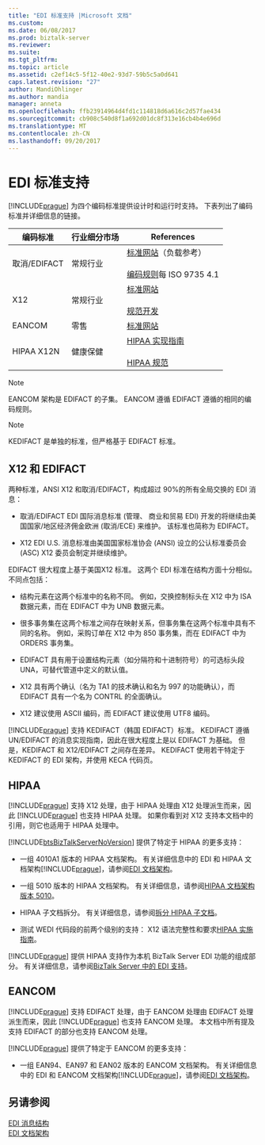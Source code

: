 ```yaml
---
title: "EDI 标准支持 |Microsoft 文档"
ms.custom: 
ms.date: 06/08/2017
ms.prod: biztalk-server
ms.reviewer: 
ms.suite: 
ms.tgt_pltfrm: 
ms.topic: article
ms.assetid: c2ef14c5-5f12-40e2-93d7-59b5c5a0d641
caps.latest.revision: "27"
author: MandiOhlinger
ms.author: mandia
manager: anneta
ms.openlocfilehash: ffb23914964d4fd1c114818d6a616c2d57fae434
ms.sourcegitcommit: cb908c540d8f1a692d01dc8f313e16cb4b4e696d
ms.translationtype: MT
ms.contentlocale: zh-CN
ms.lasthandoff: 09/20/2017
---
```

# <a name="edi-standards-support"></a>EDI 标准支持
[!INCLUDE[prague](../includes/prague-md.md)] 为四个编码标准提供设计时和运行时支持。 下表列出了编码标准并详细信息的链接。  
  
|编码标准|行业细分市场|References|  
|-----------------------|----------------------|----------------|  
|取消/EDIFACT|常规行业|[标准网站](http://go.microsoft.com/fwlink/?LinkId=77532)（负载参考）<br /><br /> [编码规则](http://go.microsoft.com/fwlink/?LinkId=77534)每 ISO 9735 4.1|  
|X12|常规行业|[标准网站](http://go.microsoft.com/fwlink/?LinkID=28673)<br /><br /> [规范开发](http://go.microsoft.com/fwlink/?LinkId=77535)|  
|EANCOM|零售|[标准网站](http://go.microsoft.com/fwlink/?LinkId=92861)|  
|HIPAA X12N|健康保健|[HIPAA 实现指南](http://go.microsoft.com/fwlink/?LinkId=77541)<br /><br /> [HIPAA 规范](http://go.microsoft.com/fwlink/?LinkId=77542)|  
  
> [!NOTE]
>  EANCOM 架构是 EDIFACT 的子集。 EANCOM 遵循 EDIFACT 遵循的相同的编码规则。  
  
> [!NOTE]
>  KEDIFACT 是单独的标准，但严格基于 EDIFACT 标准。  
  
## <a name="x12-and-edifact"></a>X12 和 EDIFACT  
 两种标准，ANSI X12 和取消/EDIFACT，构成超过 90%的所有全局交换的 EDI 消息：  
  
-   取消/EDIFACT EDI 国际消息标准 (管理、 商业和贸易 EDI) 开发的将继续由美国国家/地区经济佣金欧洲 (取消/ECE) 来维护。 该标准也简称为 EDIFACT。  
  
-   X12 EDI U.S. 消息标准由美国国家标准协会 (ANSI) 设立的公认标准委员会 (ASC) X12 委员会制定并继续维护。  
  
 EDIFACT 很大程度上基于美国X12 标准。 这两个 EDI 标准在结构方面十分相似。 不同点包括：  
  
-   结构元素在这两个标准中的名称不同。 例如，交换控制标头在 X12 中为 ISA 数据元素，而在 EDIFACT 中为 UNB 数据元素。  
  
-   很多事务集在这两个标准之间存在映射关系，但事务集在这两个标准中具有不同的名称。 例如，采购订单在 X12 中为 850 事务集，而在 EDIFACT 中为 ORDERS 事务集。  
  
-   EDIFACT 具有用于设置结构元素（如分隔符和十进制符号）的可选标头段 UNA，可替代管道中定义的默认值。  
  
-   X12 具有两个确认（名为 TA1 的技术确认和名为 997 的功能确认），而 EDIFACT 具有一个名为 CONTRL 的全面确认。  
  
-   X12 建议使用 ASCII 编码，而 EDIFACT 建议使用 UTF8 编码。  
  
 [!INCLUDE[prague](../includes/prague-md.md)] 支持 KEDIFACT（韩国 EDIFACT）标准。 KEDIFACT 遵循 UN/EDIFACT 的消息实现指南，因此在很大程度上是以 EDIFACT 为基础。 但是，KEDIFACT 和 X12/EDIFACT 之间存在差异。 KEDIFACT 使用若干特定于 KEDIFACT 的 EDI 架构，并使用 KECA 代码页。  
  
## <a name="hipaa"></a>HIPAA  
 [!INCLUDE[prague](../includes/prague-md.md)] 支持 X12 处理，由于 HIPAA 处理由 X12 处理派生而来，因此 [!INCLUDE[prague](../includes/prague-md.md)] 也支持 HIPAA 处理。 如果你看到对 X12 支持本文档中的引用，则它也适用于 HIPAA 处理中。  
  
 [!INCLUDE[btsBizTalkServerNoVersion](../includes/btsbiztalkservernoversion-md.md)] 提供了特定于 HIPAA 的更多支持：  
  
-   一组 4010A1 版本的 HIPAA 文档架构。 有关详细信息中的 EDI 和 HIPAA 文档架构[!INCLUDE[prague](../includes/prague-md.md)]，请参阅[EDI 文档架构](../core/edi-document-schemas.md)。  
  
-   一组 5010 版本的 HIPAA 文档架构。 有关详细信息，请参阅[HIPAA 文档架构版本 5010](../core/hipaa-document-schema-version-5010.md)。  
  
-   HIPAA 子文档拆分。 有关详细信息，请参阅[拆分 HIPAA 子文档](../core/splitting-hipaa-subdocuments.md)。  
  
-   测试 WEDI 代码段的前两个级别的支持： X12 语法完整性和要求[HIPAA 实施指南](http://go.microsoft.com/fwlink/?LinkId=77541)。  
  
 [!INCLUDE[prague](../includes/prague-md.md)] 提供 HIPAA 支持作为本机 BizTalk Server EDI 功能的组成部分。 有关详细信息，请参阅[BizTalk Server 中的 EDI 支持](../core/edi-support-in-biztalk-server2.md)。  
  
## <a name="eancom"></a>EANCOM  
 [!INCLUDE[prague](../includes/prague-md.md)] 支持 EDIFACT 处理，由于 EANCOM 处理由 EDIFACT 处理派生而来，因此 [!INCLUDE[prague](../includes/prague-md.md)] 也支持 EANCOM 处理。 本文档中所有提及支持 EDIFACT 的部分也支持 EANCOM 处理。  
  
 [!INCLUDE[prague](../includes/prague-md.md)] 提供了特定于 EANCOM 的更多支持：  
  
-   一组 EAN94、EAN97 和 EAN02 版本的 EANCOM 文档架构。 有关详细信息中的 EDI 和 EANCOM 文档架构[!INCLUDE[prague](../includes/prague-md.md)]，请参阅[EDI 文档架构](../core/edi-document-schemas.md)。  
  
## <a name="see-also"></a>另请参阅  
 [EDI 消息结构](../core/edi-message-structure.md)   
 [EDI 文档架构](../core/edi-document-schemas.md)